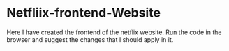 # Netfliix-frontend-Website
Here I have created the frontend of the netflix website.
Run the code in the browser and suggest the changes that I should apply in it.
